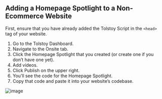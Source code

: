 ## Adding a Homepage Spotlight to a Non-Ecommerce Website

First, ensure that you have already added the Tolstoy Script in the `<head>` tag of your website.

1. Go to the Tolstoy Dashboard.
2. Navigate to the Onsite tab.
3. Click the Homepage Spotlight that you created (or create one if you don’t have one yet).
4. Add videos.
5. Click Publish on the upper right.
6. You’ll see the code for the Homepage Spotlight.
7. Copy that code and paste it into your website’s codebase.

![image](https://github.com/user-attachments/assets/c2c21f4d-c0cd-4765-b4f2-524e72dac523)